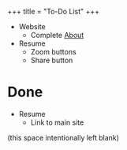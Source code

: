 +++
title = "To-Do List"
+++

* Website
	* Complete [About](/about)
* Resume
	* Zoom buttons
	* Share button


# Done

* Resume
	* Link to main site

(this space intentionally left blank)